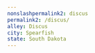 ```yaml
---
﻿nonslashpermalink2: discus
permalink2: /discus/
alley: Discus
city: Spearfish
state: South Dakota
---
```

